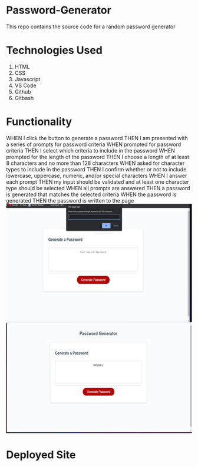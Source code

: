 # Password-Generator
This repo contains the source code for a random password generator

# Technologies Used
1. HTML
1. CSS
1. Javascript
1. VS Code
1. Github
1. Gitbash

# Functionality 
WHEN I click the button to generate a password
THEN I am presented with a series of prompts for password criteria
WHEN prompted for password criteria
THEN I select which criteria to include in the password
WHEN prompted for the length of the password
THEN I choose a length of at least 8 characters and no more than 128 characters
WHEN asked for character types to include in the password
THEN I confirm whether or not to include lowercase, uppercase, numeric, and/or special characters
WHEN I answer each prompt
THEN my input should be validated and at least one character type should be selected
WHEN all prompts are answered
THEN a password is generated that matches the selected criteria
WHEN the password is generated
THEN the password is written to the page
![Screenshot of site](https://github.com/Bryant0415/Password-Generator/blob/main/friendly-parakeet/Develop/Images/Picture1.png)
![Screenshot of site](https://github.com/Bryant0415/Password-Generator/blob/main/friendly-parakeet/Develop/Images/Picture2.png)

# Deployed Site
